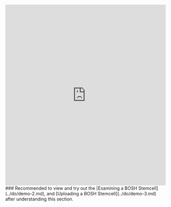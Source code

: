<br><br>
<iframe src="https://docs.google.com/presentation/d/e/2PACX-1vSJ6-dmZ8vEg6PeEb9YGPlqEuo3mEIj3Yelq7RcothBYSAKCApKjel_a6x0jeqpAajZ0Ny4NDqAr0r1/embed?start=false&loop=false&delayms=10000" frameborder="0" width="100%" height="569" allowfullscreen="true" mozallowfullscreen="true" webkitallowfullscreen="true"></iframe>

<br>
### Recommended to view and try out the [Examining a BOSH Stemcell](../do/demo-2.md), and [Uploading a BOSH Stemcell](../do/demo-3.md) after understanding this section.
